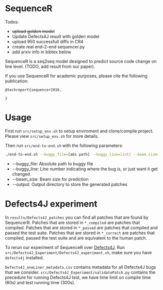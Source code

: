 # SequenceR

Todos:

* ~~upload golden model~~
* Update Defects4J result with golden model
* upload 950 successfull diffs in CR4
* create real end-2-end sequencer.py
* add arxiv info in bibtex below

SequenceR is a seq2seq model designed to predict source code change on line level. (TODO, add result from our paper).

If you use SequenceR for academic purposes, please cite the following publication:
```
@techreport{sequencer2018,

}
```

# Usage

First run `src/setup_env.sh` to setup enviroment and clone/compile project. Please view `src/setup_env.sh` for more details.

Then run `src/end-to-end.sh` with the following parameters:
```bash
./end-to-end.sh --buggy_file=[abs path] --buggy_line=[int] --beam_size=[int] --output=[abs path]
```
* --buggy_file: Absolute path to buggy file
* --buggy_line: Line number indicating where the bug is, or just want it get changed.
* --beam_size: Beam size for prediction
* --output: Output directory to store the generated patches

# Defects4J experiment

In `results/Defects4J_patches` you can find all patches that are found by SequencerR. Patches that are stored in `*_compiled` are patches that compiled. Patches that are stored in `*_passed` are patches that compiled and passed the test suite. Patches that are stored in `*_correct` are patches that compiled, passed the test suite and are equivalent to the human patch.

To rerun our experiment of SequenceR over [Defects4J](https://github.com/rjust/defects4j). Run `src/Defects4J_Experiment/Defects4J_experiment.sh`, make sure you have `defects4j` installed.

`Defects4J_oneLiner_metadata.csv` contains metadata for all Defects4J bugs that we consider. `src/Defects4J_Experiment/validatePatch.py` contains the precedure for running Defects4J test, we have time limit on compile time (60s) and test running time (300s).

